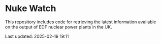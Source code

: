 # Nuke Watch

This repository includes code for retrieving the latest information available on the output of EDF nuclear power plants in the UK.

Last updated: 2025-02-19 19:11